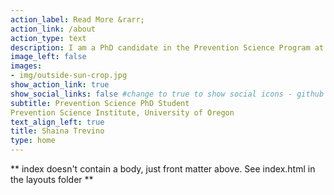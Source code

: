 ```yaml
---
action_label: Read More &rarr;
action_link: /about
action_type: text
description: I am a PhD candidate in the Prevention Science Program at University of Oregon. My interests are in data science and quantitative research methodology with a focus on early childhood development and youth violence prevention. Currently, I am involved in projects that focus on privacy preserving data publishing, student and youth safety and well-being, and parent-child emotion and self-regulation processes. I enjoy applying my methodological skills to new challenges and collaborating with others to discover new, innovative ideas. Aside from research, I love spending time outdoors and kayaking the beautiful lakes and rivers across Oregon. 
image_left: false
images:
- img/outside-sun-crop.jpg
show_action_link: true
show_social_links: false #change to true to show social icons - github facebook
subtitle: Prevention Science PhD Student 
Prevention Science Institute, University of Oregon
text_align_left: true
title: Shaina Trevino
type: home
---
```


** index doesn't contain a body, just front matter above.
See index.html in the layouts folder **
